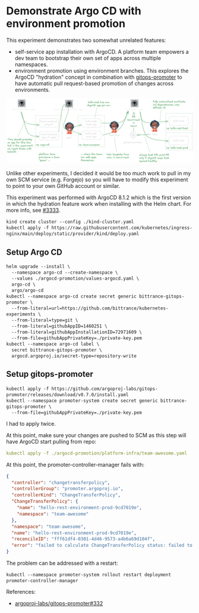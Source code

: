 # Demonstrate Argo CD with environment promotion

This experiment demonstrates two somewhat unrelated features:

- self-service app installation with ArgoCD. A platform team empowers a dev team to bootstrap their own set of apps across multiple namespaces.
- environment promotion using environment branches. This explores the ArgoCD "hydration" concept in combination with [gitops-promoter](https://github.com/argoproj-labs/gitops-promoter) to have automatic pull request-based promotion of changes across environments.

![teams spaces and promotion in one picture](./teams-and-promotion.png)

Unlike other experiments, I decided it would be too much work to pull in my own SCM service (e.g. Forgejo) so you will have to modify this experiment to point to your own GitHub account or similar.

This experiment was performed with ArgoCD 8.1.2 which is the first version in which the hydration feature work when installing with the Helm chart. For more info, see [#3333](https://github.com/argoproj/argo-helm/issues/3333).

```shell
kind create cluster --config ./kind-cluster.yaml
kubectl apply -f https://raw.githubusercontent.com/kubernetes/ingress-nginx/main/deploy/static/provider/kind/deploy.yaml
```

## Setup Argo CD

```shell
helm upgrade --install \
  --namespace argo-cd --create-namespace \
  --values ./argocd-promotion/values-argocd.yaml \
  argo-cd \
  argo/argo-cd
kubectl --namespace argo-cd create secret generic bittrance-gitops-promoter \
  --from-literal=url=https://github.com/bittrance/kubernetes-experiments \
  --from-literal=type=git \
  --from-literal=githubAppID=1460251 \
  --from-literal=githubAppInstallationID=72971609 \
  --from-file=githubAppPrivateKey=./private-key.pem
kubectl --namespace argo-cd label \
  secret bittrance-gitops-promoter \
  argocd.argoproj.io/secret-type=repository-write
```

## Setup gitops-promoter

```shell
kubectl apply -f https://github.com/argoproj-labs/gitops-promoter/releases/download/v0.7.0/install.yaml
kubectl --namespace promoter-system create secret generic bittrance-gitops-promoter \
  --from-file=githubAppPrivateKey=./private-key.pem
```

I had to apply twice.

At this point, make sure your changes are pushed to SCM as this step will have ArgoCD start pulling from repo:

```yaml
kubectl apply -f ./argocd-promotion/platform-infra/team-awesome.yaml
```

At this point, the promoter-controller-manager fails with:
```json
{
  "controller": "changetransferpolicy",
  "controllerGroup": "promoter.argoproj.io",
  "controllerKind": "ChangeTransferPolicy",
  "ChangeTransferPolicy": {
    "name": "hello-rest-environment-prod-9cd7019e",
    "namespace": "team-awesome"
  },
  "namespace": "team-awesome",
  "name": "hello-rest-environment-prod-9cd7019e",
  "reconcileID": "fff61df4-0301-4d46-9573-a4b6a69d104f",
  "error": "failed to calculate ChangeTransferPolicy status: failed to get SHAs for proposed branch \"environment/prod-next\": exit status 128"
}
```

The problem can be addressed with a restart:

```shell
kubectl --namespace promoter-system rollout restart deployment promoter-controller-manager
```

References:

- [argoproj-labs/gitops-promoter#332](https://github.com/argoproj-labs/gitops-promoter/pull/332)
